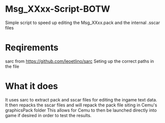 # Msg_XXxx-Script-BOTW
Simple script to speed up editing the Msg_XXxx.pack and the internal .sscar files


# Reqirements
sarc from https://github.com/leoetlino/sarc
Seting up the correct paths in the file

# What it does
It uses sarc to extract pack and sscar files for editing the ingame text data.
It then repacks the sscar files and will repack the pack file siting in Cemu's graphicsPack folder
This allows for Cemu to then be launched directly into game if desired in order to test the results.
